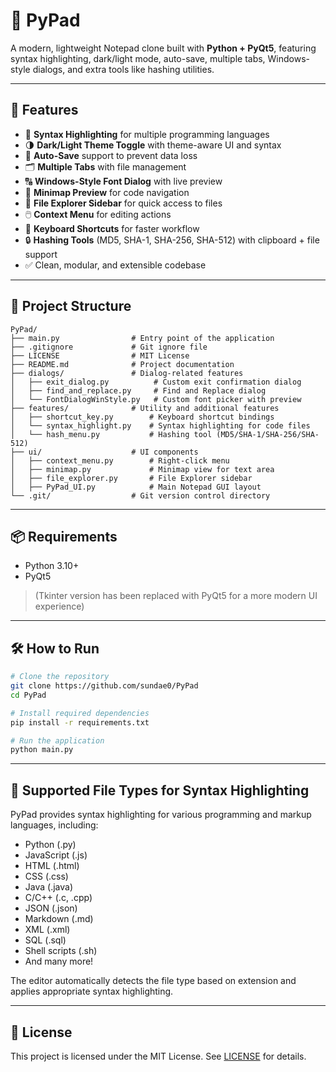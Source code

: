 # 📝 PyPad  
A modern, lightweight Notepad clone built with **Python + PyQt5**, featuring syntax highlighting, dark/light mode, auto-save, multiple tabs, Windows-style dialogs, and extra tools like hashing utilities.

---

## 🚀 Features  

- 🎨 **Syntax Highlighting** for multiple programming languages  
- 🌗 **Dark/Light Theme Toggle** with theme-aware UI and syntax  
- 💾 **Auto-Save** support to prevent data loss  
- 🗂️ **Multiple Tabs** with file management  
- 🔠 **Windows-Style Font Dialog** with live preview  
- 📜 **Minimap Preview** for code navigation  
- 📂 **File Explorer Sidebar** for quick access to files  
- 🖱️ **Context Menu** for editing actions  
- 🔑 **Keyboard Shortcuts** for faster workflow  
- 🔒 **Hashing Tools** (MD5, SHA-1, SHA-256, SHA-512) with clipboard + file support  
- ✅ Clean, modular, and extensible codebase  

---

## 📁 Project Structure

```
PyPad/
├── main.py                # Entry point of the application
├── .gitignore             # Git ignore file
├── LICENSE                # MIT License
├── README.md              # Project documentation
├── dialogs/               # Dialog-related features
│   ├── exit_dialog.py          # Custom exit confirmation dialog
│   ├── find_and_replace.py     # Find and Replace dialog
│   └── FontDialogWinStyle.py   # Custom font picker with preview
├── features/              # Utility and additional features
│   ├── shortcut_key.py        # Keyboard shortcut bindings
│   └── syntax_highlight.py    # Syntax highlighting for code files
│   └── hash_menu.py           # Hashing tool (MD5/SHA-1/SHA-256/SHA-512)
├── ui/                    # UI components
│   ├── context_menu.py        # Right-click menu
│   ├── minimap.py             # Minimap view for text area
│   ├── file_explorer.py       # File Explorer sidebar
│   ├── PyPad_UI.py            # Main Notepad GUI layout
└── .git/                  # Git version control directory
```

---

## 📦 Requirements  

- Python 3.10+  
- PyQt5  

> (Tkinter version has been replaced with PyQt5 for a more modern UI experience)  

---

## 🛠️ How to Run

```bash
# Clone the repository
git clone https://github.com/sundae0/PyPad
cd PyPad

# Install required dependencies
pip install -r requirements.txt

# Run the application
python main.py
```

---

## 🌟 Supported File Types for Syntax Highlighting

PyPad provides syntax highlighting for various programming and markup languages, including:

- Python (.py)
- JavaScript (.js)
- HTML (.html)
- CSS (.css)
- Java (.java)
- C/C++ (.c, .cpp)
- JSON (.json)
- Markdown (.md)
- XML (.xml)
- SQL (.sql)
- Shell scripts (.sh)
- And many more!

The editor automatically detects the file type based on extension and applies appropriate syntax highlighting.

---

## 📄 License

This project is licensed under the MIT License. See [LICENSE](LICENSE) for details.
